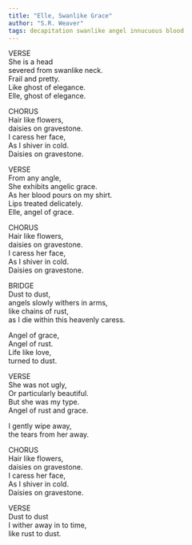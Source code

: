 ```yaml
---
title: "Elle, Swanlike Grace"
author: "S.R. Weaver"
tags: decapitation swanlike angel innucuous blood
---
```

VERSE<br />
She is a head<br />
severed from swanlike neck.<br />
Frail and pretty.<br />
Like ghost of elegance.<br />
Elle, ghost of elegance.

CHORUS<br />
Hair like flowers,<br />
daisies on gravestone.<br />
I caress her face,<br />
As I shiver in cold.<br />
Daisies on gravestone.

VERSE<br />
From any angle,<br />
She exhibits angelic grace.<br />
As her blood pours on my shirt.<br />
Lips treated delicately.<br />
Elle, angel of grace.

CHORUS<br />
Hair like flowers,<br />
daisies on gravestone.<br />
I caress her face,<br />
As I shiver in cold.<br />
Daisies on gravestone.

BRIDGE<br />
Dust to dust,<br />
angels slowly withers in arms,<br />
like chains of rust,<br />
as I die within this heavenly caress.

Angel of grace,<br />
Angel of rust.<br />
Life like love,<br />
turned to dust.

VERSE<br />
She was not ugly,<br />
Or particularly beautiful.<br />
But she was my type.<br />
Angel of rust and grace.

I gently wipe away,<br />
the tears from her away.

CHORUS<br />
Hair like flowers,<br />
daisies on gravestone.<br />
I caress her face,<br />
As I shiver in cold.<br />
Daisies on gravestone.

VERSE<br />
Dust to dust<br />
I wither away in to time,<br />
like rust to dust.
